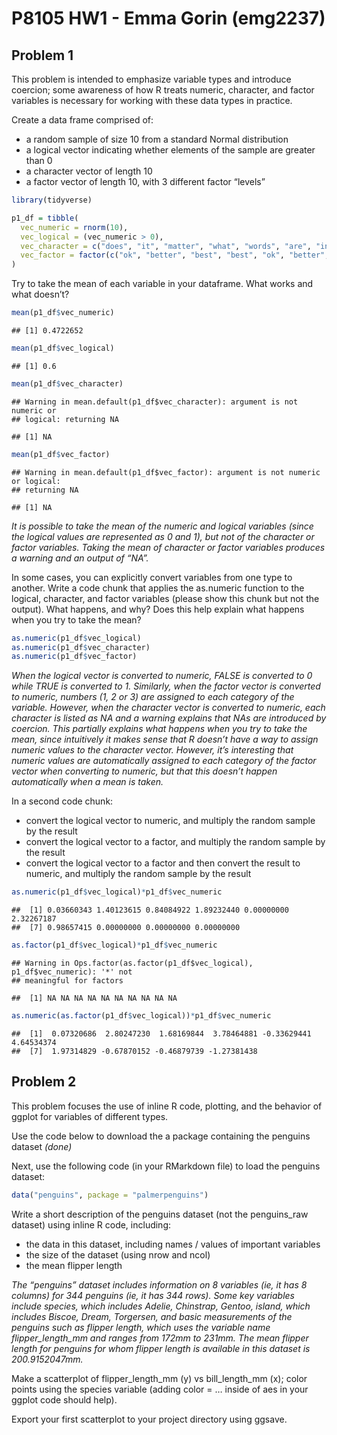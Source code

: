 P8105 HW1 - Emma Gorin (emg2237)
================

## Problem 1

This problem is intended to emphasize variable types and introduce
coercion; some awareness of how R treats numeric, character, and factor
variables is necessary for working with these data types in practice.

Create a data frame comprised of:

  - a random sample of size 10 from a standard Normal distribution
  - a logical vector indicating whether elements of the sample are
    greater than 0
  - a character vector of length 10
  - a factor vector of length 10, with 3 different factor “levels”

<!-- end list -->

``` r
library(tidyverse)

p1_df = tibble(
  vec_numeric = rnorm(10),
  vec_logical = (vec_numeric > 0),
  vec_character = c("does", "it", "matter", "what", "words", "are", "in", "this", "vector", "?"),
  vec_factor = factor(c("ok", "better", "best", "best", "ok", "better", "ok", "best", "better", "better"))
)
```

Try to take the mean of each variable in your dataframe. What works and
what doesn’t?

``` r
mean(p1_df$vec_numeric)
```

    ## [1] 0.4722652

``` r
mean(p1_df$vec_logical)
```

    ## [1] 0.6

``` r
mean(p1_df$vec_character)
```

    ## Warning in mean.default(p1_df$vec_character): argument is not numeric or
    ## logical: returning NA

    ## [1] NA

``` r
mean(p1_df$vec_factor)
```

    ## Warning in mean.default(p1_df$vec_factor): argument is not numeric or logical:
    ## returning NA

    ## [1] NA

*It is possible to take the mean of the numeric and logical variables
(since the logical values are represented as 0 and 1), but not of the
character or factor variables. Taking the mean of character or factor
variables produces a warning and an output of “NA”.*

In some cases, you can explicitly convert variables from one type to
another. Write a code chunk that applies the as.numeric function to the
logical, character, and factor variables (please show this chunk but not
the output). What happens, and why? Does this help explain what happens
when you try to take the mean?

``` r
as.numeric(p1_df$vec_logical)
as.numeric(p1_df$vec_character)
as.numeric(p1_df$vec_factor)
```

*When the logical vector is converted to numeric, FALSE is converted to
0 while TRUE is converted to 1. Similarly, when the factor vector is
converted to numeric, numbers (1, 2 or 3) are assigned to each category
of the variable. However, when the character vector is converted to
numeric, each character is listed as NA and a warning explains that NAs
are introduced by coercion. This partially explains what happens when
you try to take the mean, since intuitively it makes sense that R
doesn’t have a way to assign numeric values to the character vector.
However, it’s interesting that numeric values are automatically assigned
to each category of the factor vector when converting to numeric, but
that this doesn’t happen automatically when a mean is taken.*

In a second code chunk:

  - convert the logical vector to numeric, and multiply the random
    sample by the result
  - convert the logical vector to a factor, and multiply the random
    sample by the result
  - convert the logical vector to a factor and then convert the result
    to numeric, and multiply the random sample by the result

<!-- end list -->

``` r
as.numeric(p1_df$vec_logical)*p1_df$vec_numeric
```

    ##  [1] 0.03660343 1.40123615 0.84084922 1.89232440 0.00000000 2.32267187
    ##  [7] 0.98657415 0.00000000 0.00000000 0.00000000

``` r
as.factor(p1_df$vec_logical)*p1_df$vec_numeric
```

    ## Warning in Ops.factor(as.factor(p1_df$vec_logical), p1_df$vec_numeric): '*' not
    ## meaningful for factors

    ##  [1] NA NA NA NA NA NA NA NA NA NA

``` r
as.numeric(as.factor(p1_df$vec_logical))*p1_df$vec_numeric
```

    ##  [1]  0.07320686  2.80247230  1.68169844  3.78464881 -0.33629441  4.64534374
    ##  [7]  1.97314829 -0.67870152 -0.46879739 -1.27381438

## Problem 2

This problem focuses the use of inline R code, plotting, and the
behavior of ggplot for variables of different types.

Use the code below to download the a package containing the penguins
dataset *(done)*

Next, use the following code (in your RMarkdown file) to load the
penguins dataset:

``` r
data("penguins", package = "palmerpenguins")
```

Write a short description of the penguins dataset (not the penguins\_raw
dataset) using inline R code, including:

  - the data in this dataset, including names / values of important
    variables
  - the size of the dataset (using nrow and ncol)
  - the mean flipper length

*The “penguins” dataset includes information on 8 variables (ie, it has
8 columns) for 344 penguins (ie, it has 344 rows). Some key variables
include species, which includes Adelie, Chinstrap, Gentoo, island, which
includes Biscoe, Dream, Torgersen, and basic measurements of the
penguins such as flipper length, which uses the variable name
flipper\_length\_mm and ranges from 172mm to 231mm. The mean flipper
length for penguins for whom flipper length is available in this dataset
is 200.9152047mm.*

Make a scatterplot of flipper\_length\_mm (y) vs bill\_length\_mm (x);
color points using the species variable (adding color = … inside of aes
in your ggplot code should help).

Export your first scatterplot to your project directory using ggsave.
